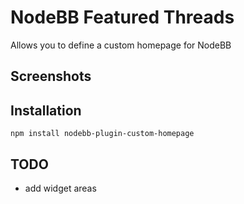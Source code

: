 # NodeBB Featured Threads

Allows you to define a custom homepage for NodeBB

## Screenshots

## Installation

    npm install nodebb-plugin-custom-homepage

## TODO

* add widget areas